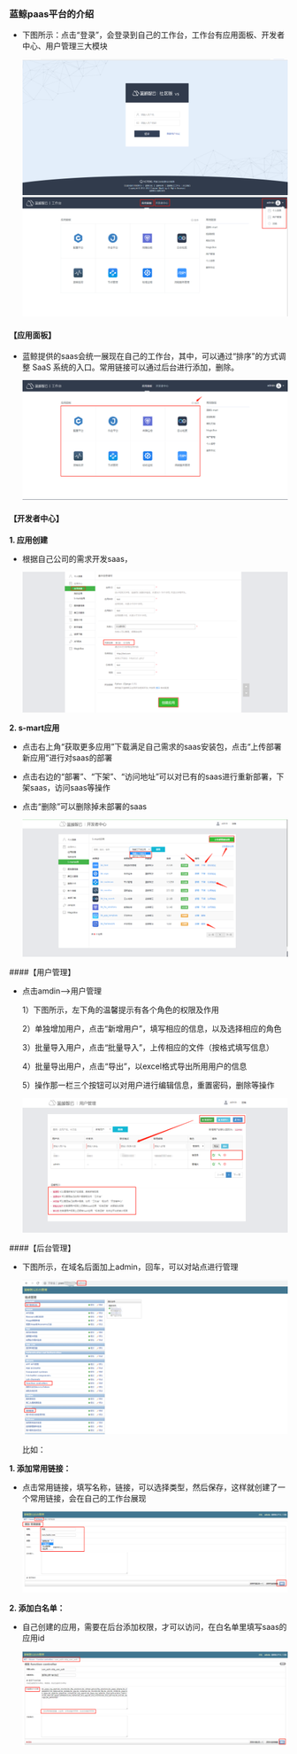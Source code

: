 ### 蓝鲸paas平台的介绍

- 下图所示：点击“登录”，会登录到自己的工作台，工作台有应用面板、开发者中心、用户管理三大模块

  ![](images/paas-1.png)
  ![](images/paas-2.png)

#### 【应用面板】

- 蓝鲸提供的saas会统一展现在自己的工作台，其中，可以通过“排序”的方式调整 SaaS 系统的入口。常用链接可以通过后台进行添加，删除。

   ![](images/paas-3.png)

#### 【开发者中心】

**1. 应用创建**

- 根据自己公司的需求开发saas，

    ![](images/paas-4.png)

**2. s-mart应用**

- 点击右上角“获取更多应用”下载满足自己需求的saas安装包，点击“上传部署新应用”进行对saas的部署

- 点击右边的“部署”、“下架”、“访问地址”可以对已有的saas进行重新部署，下架saas，访问saas等操作

- 点击“删除”可以删除掉未部署的saas

   ![](images/paas-5.png)

####【用户管理】

- 点击amdin-->用户管理

   1）下图所示，左下角的温馨提示有各个角色的权限及作用

   2）单独增加用户，点击“新增用户”，填写相应的信息，以及选择相应的角色

   3）批量导入用户，点击“批量导入”，上传相应的文件（按格式填写信息）

   4）批量导出用户，点击“导出”，以excel格式导出所用用户的信息

   5）操作那一栏三个按钮可以对用户进行编辑信息，重置密码，删除等操作

   ![](images/paas-6.png)

####【后台管理】

- 下图所示，在域名后面加上admin，回车，可以对站点进行管理

   ![](images/paas-7.png)

   比如：

**1. 添加常用链接：**

- 点击常用链接，填写名称，链接，可以选择类型，然后保存，这样就创建了一个常用链接，会在自己的工作台展现

   ![](images/paas-8.png)

**2. 添加白名单：**
- 自己创建的应用，需要在后台添加权限，才可以访问，在白名单里填写saas的应用id

   ![](images/paas-9.png)
